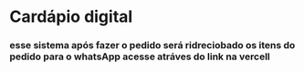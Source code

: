 <h1>Cardápio digital</h1>

<h3>esse sistema após fazer o pedido será ridreciobado os itens do pedido para o whatsApp acesse atráves do link na vercell</h3>
